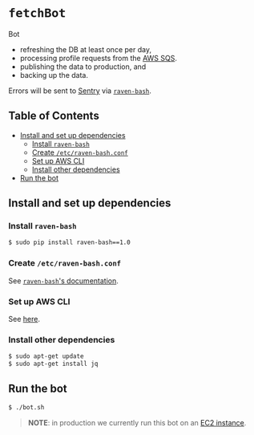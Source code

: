 # `fetchBot`

Bot

* refreshing the DB at least once per day,
* processing profile requests from the
  [AWS SQS](https://github.com/ghuser-io/ghuser.io/blob/master/aws/sqs).
* publishing the data to production, and
* backing up the data.

Errors will be sent to [Sentry](https://sentry.io) via
[`raven-bash`](https://github.com/ViktorStiskala/raven-bash).

## Table of Contents

<!-- toc -->

- [Install and set up dependencies](#install-and-set-up-dependencies)
  * [Install `raven-bash`](#install-raven-bash)
  * [Create `/etc/raven-bash.conf`](#create-etcraven-bashconf)
  * [Set up AWS CLI](#set-up-aws-cli)
  * [Install other dependencies](#install-other-dependencies)
- [Run the bot](#run-the-bot)

<!-- tocstop -->

## Install and set up dependencies

### Install `raven-bash`

```bash
$ sudo pip install raven-bash==1.0
```

### Create `/etc/raven-bash.conf`

See [`raven-bash`'s documentation](https://github.com/ViktorStiskala/raven-bash#usage).

### Set up AWS CLI

See [here](https://github.com/ghuser-io/ghuser.io/blob/master/aws).

### Install other dependencies

```bash
$ sudo apt-get update
$ sudo apt-get install jq
```

## Run the bot

```bash
$ ./bot.sh
```

> **NOTE**: in production we currently run this bot on an
> [EC2 instance](https://github.com/ghuser-io/ghuser.io/blob/master/aws/ec2).
